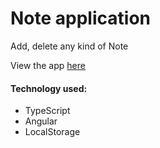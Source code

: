 # Note application

Add, delete any kind of Note

View the app [here](https://shofiqul-notes.netlify.app/)

#### Technology used:

-   TypeScript
-   Angular
-   LocalStorage
